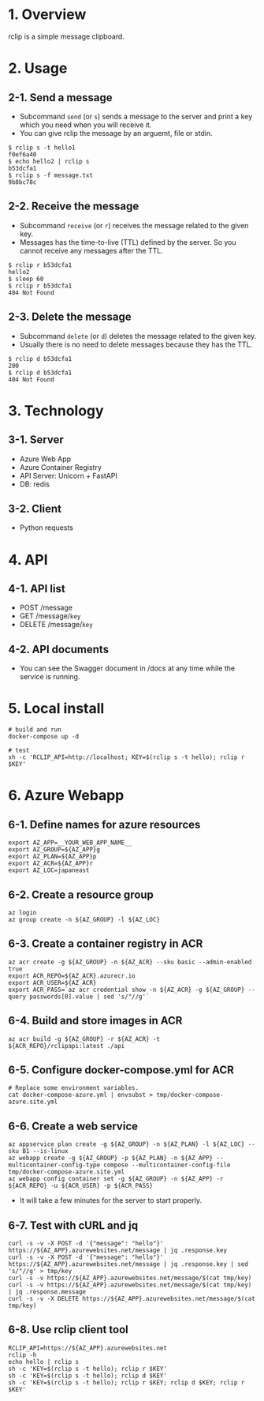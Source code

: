 # 1. Overview

rclip is a simple message clipboard.

# 2. Usage

## 2-1. Send a message

* Subcommand `send` (or `s`) sends a message to the server and print a key which you need when you will receive it.
* You can give rclip the message by an arguemt, file or stdin.

```
$ rclip s -t hello1
f0ef6a40
$ echo hello2 | rclip s
b53dcfa1
$ rclip s -f message.txt
9b8bc78c
```

## 2-2. Receive the message

* Subcommand `receive` (or `r`) receives the message related to the given key.
* Messages has the time-to-live (TTL) defined by the server.  So you cannot receive any messages after the TTL.

```
$ rclip r b53dcfa1
hello2
$ sleep 60
$ rclip r b53dcfa1
404 Not Found
```

## 2-3. Delete the message

* Subcommand `delete` (or `d`) deletes the message related to the given key.
* Usually there is no need to delete messages because they has the TTL.

```
$ rclip d b53dcfa1
200
$ rclip d b53dcfa1
404 Not Found
```

# 3. Technology

## 3-1. Server

* Azure Web App
* Azure Container Registry
* API Server: Unicorn + FastAPI
* DB: redis

## 3-2. Client

* Python requests

# 4. API

## 4-1. API list

* POST /message
* GET /message/`key`
* DELETE /message/`key`

## 4-2. API documents

* You can see the Swagger document in /docs at any time while the service is running.

# 5. Local install

```
# build and run
docker-compose up -d

# test
sh -c 'RCLIP_API=http://localhost; KEY=$(rclip s -t hello); rclip r $KEY'
```

# 6. Azure Webapp

## 6-1. Define names for azure resources

```
export AZ_APP=__YOUR_WEB_APP_NAME__
export AZ_GROUP=${AZ_APP}g
export AZ_PLAN=${AZ_APP}p
export AZ_ACR=${AZ_APP}r
export AZ_LOC=japaneast
```

## 6-2. Create a resource group

```
az login
az group create -n ${AZ_GROUP} -l ${AZ_LOC}
```

## 6-3. Create a container registry in ACR

```
az acr create -g ${AZ_GROUP} -n ${AZ_ACR} --sku basic --admin-enabled true
export ACR_REPO=${AZ_ACR}.azurecr.io
export ACR_USER=${AZ_ACR}
export ACR_PASS=`az acr credential show -n ${AZ_ACR} -g ${AZ_GROUP} --query passwords[0].value | sed 's/"//g'`
```

## 6-4. Build and store images in ACR

```
az acr build -g ${AZ_GROUP} -r ${AZ_ACR} -t ${ACR_REPO}/rclipapi:latest ./api
```

## 6-5. Configure docker-compose.yml for ACR

```
# Replace some environment variables.
cat docker-compose-azure.yml | envsubst > tmp/docker-compose-azure.site.yml

```

## 6-6. Create a web service

```
az appservice plan create -g ${AZ_GROUP} -n ${AZ_PLAN} -l ${AZ_LOC} --sku B1 --is-linux
az webapp create -g ${AZ_GROUP} -p ${AZ_PLAN} -n ${AZ_APP} --multicontainer-config-type compose --multicontainer-config-file tmp/docker-compose-azure.site.yml
az webapp config container set -g ${AZ_GROUP} -n ${AZ_APP} -r ${ACR_REPO} -u ${ACR_USER} -p ${ACR_PASS}
```

* It will take a few minutes for the server to start properly.

## 6-7. Test with cURL and jq

```
curl -s -v -X POST -d '{"message": "hello"}' https://${AZ_APP}.azurewebsites.net/message | jq .response.key
curl -s -v -X POST -d '{"message": "hello"}' https://${AZ_APP}.azurewebsites.net/message | jq .response.key | sed 's/"//g' > tmp/key
curl -s -v https://${AZ_APP}.azurewebsites.net/message/$(cat tmp/key)
curl -s -v https://${AZ_APP}.azurewebsites.net/message/$(cat tmp/key) | jq .response.message
curl -s -v -X DELETE https://${AZ_APP}.azurewebsites.net/message/$(cat tmp/key)
```

## 6-8. Use rclip client tool

```
RCLIP_API=https://${AZ_APP}.azurewebsites.net
rclip -h
echo hello | rclip s
sh -c 'KEY=$(rclip s -t hello); rclip r $KEY'
sh -c 'KEY=$(rclip s -t hello); rclip d $KEY'
sh -c 'KEY=$(rclip s -t hello); rclip r $KEY; rclip d $KEY; rclip r $KEY'
```
